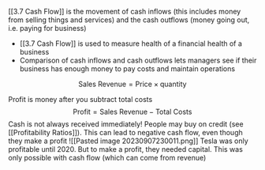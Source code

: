 [[3.7 Cash Flow]] is the movement of cash inflows (this includes money from selling things and services) and the cash outflows (money going out, i.e. paying for business)

- [[3.7 Cash Flow]] is used to measure health of a financial health of a business
- Comparison of cash inflows and cash outflows lets managers see if their business has enough money to pay costs and maintain operations

$$\text{Sales Revenue} = \text{Price} \times \text{quantity}$$

Profit is money after you subtract total costs
$$\text{Profit} = \text{Sales Revenue} - \text{Total Costs}$$
Cash is not always received immediately! People may buy on credit (see [[Profitability Ratios]]). This can lead to negative cash flow, even though they make a profit
![[Pasted image 20230907230011.png]]
Tesla was only profitable until 2020. But to make a profit, they needed capital. This was only possible with cash flow (which can come from revenue)